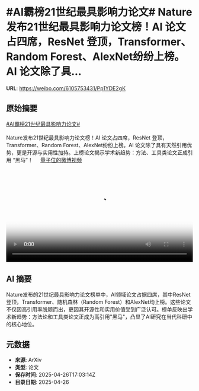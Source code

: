 # #AI霸榜21世纪最具影响力论文# Nature发布21世纪最具影响力论文榜！AI 论文占四席，ResNet 登顶，Transformer、Random Forest、AlexNet纷纷上榜。AI 论文除了具...

**URL**: https://weibo.com/6105753431/Pp1YDE2gK

## 原始摘要

<a href="https://m.weibo.cn/search?containerid=231522type%3D1%26t%3D10%26q%3D%23AI%E9%9C%B8%E6%A6%9C21%E4%B8%96%E7%BA%AA%E6%9C%80%E5%85%B7%E5%BD%B1%E5%93%8D%E5%8A%9B%E8%AE%BA%E6%96%87%23&amp;extparam=%23AI%E9%9C%B8%E6%A6%9C21%E4%B8%96%E7%BA%AA%E6%9C%80%E5%85%B7%E5%BD%B1%E5%93%8D%E5%8A%9B%E8%AE%BA%E6%96%87%23" data-hide=""><span class="surl-text">#AI霸榜21世纪最具影响力论文#</span></a> <br><br>Nature发布21世纪最具影响力论文榜！AI 论文占四席，ResNet 登顶，Transformer、Random Forest、AlexNet纷纷上榜。AI 论文除了具有天然引用优势，更是开源与实用性加持。上榜论文揭示学术新趋势：方法、工具类论文正成引用 “黑马”！ <a href="https://video.weibo.com/show?fid=1034:5159344770056202" data-hide=""><span class="url-icon"><img style="width: 1rem;height: 1rem" src="https://h5.sinaimg.cn/upload/2015/09/25/3/timeline_card_small_video_default.png" referrerpolicy="no-referrer"></span><span class="surl-text">量子位的微博视频</span></a> <br clear="both"><div style="clear: both"></div><video controls="controls" poster="https://tvax2.sinaimg.cn/orj480/006Fd7o3ly1i0t3vhnpndj30u01hc41k.jpg" style="width: 100%"><source src="https://f.video.weibocdn.com/o0/OY1kAkOWlx08nKwrBtiM01041200zgsu0E010.mp4?label=mp4_720p&amp;template=720x1280.24.0&amp;ori=0&amp;ps=1CwnkDw1GXwCQx&amp;Expires=1745690529&amp;ssig=VW8AqCdN1S&amp;KID=unistore,video"><source src="https://f.video.weibocdn.com/o0/ZHRrV9Dblx08nKwryWNW01041200ltLX0E010.mp4?label=mp4_hd&amp;template=540x960.24.0&amp;ori=0&amp;ps=1CwnkDw1GXwCQx&amp;Expires=1745690529&amp;ssig=q3x%2FsQ5d8H&amp;KID=unistore,video"><source src="https://f.video.weibocdn.com/o0/bAy8q3Bplx08nKwrzCQ001041200bxK50E010.mp4?label=mp4_ld&amp;template=360x640.24.0&amp;ori=0&amp;ps=1CwnkDw1GXwCQx&amp;Expires=1745690529&amp;ssig=wYMibVMgWn&amp;KID=unistore,video"><p>视频无法显示，请前往<a href="https://video.weibo.com/show?fid=1034%3A5159344770056202" target="_blank" rel="noopener noreferrer">微博视频</a>观看。</p></video>

## AI 摘要

Nature发布的21世纪最具影响力论文榜单中，AI领域论文占据四席，其中ResNet登顶，Transformer、随机森林（Random Forest）和AlexNet均上榜。这些论文不仅因高引用率脱颖而出，更因其开源性和实用价值受到广泛认可。榜单反映出学术新趋势：方法论和工具类论文正成为高引用"黑马"，凸显了AI研究在当代科研中的核心地位。

## 元数据

- **来源**: ArXiv
- **类型**: 论文
- **保存时间**: 2025-04-26T17:03:14Z
- **目录日期**: 2025-04-26
